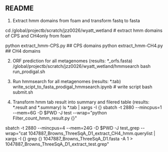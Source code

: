 ## README
1. Extract hmm domains from foam and transform fastq to fasta

cd /global/projectb/scratch/jzz0026/wyatt_wetland # extract hmm domains of CPS and CH4only from foam

python extract_hmm-CPS.py ## CPS domains
python extract_hmm-CH4.py ## CH4 domains

2. ORF prediction for all metagenomes (results: *_orfs.fasta) 
/global/projectb/scratch/jzz0026/wyatt_wetland/hmmsearch
bash run_prodigal.sh

3. Run hmmsearch for all metagenomes (results: *.tab)
write_scipt_to_fasta_prodigal_hmmsearch.ipynb # write script
bash submit.sh

4. Transform hmm tab result into summary and filered table (results: *.result and *.summary)
ls *.tab | xargs -I {} sbatch -t 2880 --mincpus=1 --mem=6G -D $PWD -J test --wrap="python Filter_count_hmm_result.py {}"


sbatch -t 2880 --mincpus=4 --mem=24G -D $PWD -J test_grep --wrap="cat 1047887_Browns_ThreeSqA_D1_extract_CH4_hmm.querylist | xargs -I {} grep {} 1047887_Browns_ThreeSqA_D1.fasta -A 1 > 
1047887_Browns_ThreeSqA_D1_extract_test.grep"
